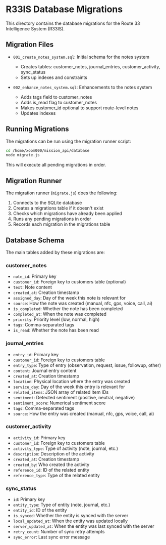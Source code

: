 # R33IS Database Migrations

This directory contains the database migrations for the Route 33 Intelligence System (R33IS).

## Migration Files

- `001_create_notes_system.sql`: Initial schema for the notes system
  - Creates tables: customer_notes, journal_entries, customer_activity, sync_status
  - Sets up indexes and constraints

- `002_enhance_notes_system.sql`: Enhancements to the notes system
  - Adds tags field to customer_notes
  - Adds is_read flag to customer_notes
  - Makes customer_id optional to support route-level notes
  - Updates indexes

## Running Migrations

The migrations can be run using the migration runner script:

```bash
cd /home/xoom000/mission_api/database
node migrate.js
```

This will execute all pending migrations in order.

## Migration Runner

The migration runner (`migrate.js`) does the following:
1. Connects to the SQLite database
2. Creates a migrations table if it doesn't exist
3. Checks which migrations have already been applied
4. Runs any pending migrations in order
5. Records each migration in the migrations table

## Database Schema

The main tables added by these migrations are:

### customer_notes
- `note_id`: Primary key
- `customer_id`: Foreign key to customers table (optional)
- `text`: Note content
- `created_at`: Creation timestamp
- `assigned_day`: Day of the week this note is relevant for
- `source`: How the note was created (manual, nfc, gps, voice, call, ai)
- `is_completed`: Whether the note has been completed
- `completed_at`: When the note was completed
- `priority`: Priority level (low, normal, high)
- `tags`: Comma-separated tags
- `is_read`: Whether the note has been read

### journal_entries
- `entry_id`: Primary key
- `customer_id`: Foreign key to customers table
- `entry_type`: Type of entry (observation, request, issue, followup, other)
- `content`: Journal entry content
- `created_at`: Creation timestamp
- `location`: Physical location where the entry was created
- `service_day`: Day of the week this entry is relevant for
- `related_items`: JSON array of related item IDs
- `sentiment`: Detected sentiment (positive, neutral, negative)
- `sentiment_score`: Numerical sentiment score
- `tags`: Comma-separated tags
- `source`: How the entry was created (manual, nfc, gps, voice, call, ai)

### customer_activity
- `activity_id`: Primary key
- `customer_id`: Foreign key to customers table
- `activity_type`: Type of activity (note, journal, etc.)
- `description`: Description of the activity
- `created_at`: Creation timestamp
- `created_by`: Who created the activity
- `reference_id`: ID of the related entity
- `reference_type`: Type of the related entity

### sync_status
- `id`: Primary key
- `entity_type`: Type of entity (note, journal, etc.)
- `entity_id`: ID of the entity
- `is_synced`: Whether the entity is synced with the server
- `local_updated_at`: When the entity was updated locally
- `server_updated_at`: When the entity was last synced with the server
- `retry_count`: Number of sync retry attempts
- `sync_error`: Last sync error message